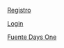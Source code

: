 [Registro](https://www.figma.com/file/QFQqBOLQJpRmGGVCcbczcr/Main-idea-login-%26-register?type=design&node-id=8-3&mode=dev)

[Login](https://www.figma.com/file/QFQqBOLQJpRmGGVCcbczcr/Main-idea-login-%26-register?type=design&node-id=1-2&mode=dev)

[Fuente Days One](https://fonts.google.com/specimen/Days+One)
